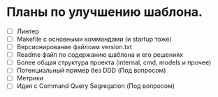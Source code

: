 # Планы по улучшению шаблона.

- [ ] Линтер
- [ ] Makefile с основными коммандами (и startup тоже)
- [ ] Версионирование файлоам version.txt
- [ ] Readme файл по содержанию шаблона и его решениях
- [ ] Более общая структура проекта (internal, cmd, models и прочее)
- [ ] Потенциальный пример без DDD (Под вопросом)
- [ ] Метрики
- [ ] Идея с Command Query Segregation (Под вопросом)
